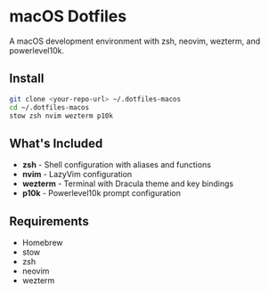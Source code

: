 # macOS Dotfiles

A macOS development environment with zsh, neovim, wezterm, and powerlevel10k.

## Install

```bash
git clone <your-repo-url> ~/.dotfiles-macos
cd ~/.dotfiles-macos
stow zsh nvim wezterm p10k
```

## What's Included

- **zsh** - Shell configuration with aliases and functions
- **nvim** - LazyVim configuration
- **wezterm** - Terminal with Dracula theme and key bindings
- **p10k** - Powerlevel10k prompt configuration

## Requirements

- Homebrew
- stow
- zsh
- neovim
- wezterm

